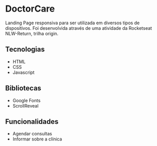 

# DoctorCare

Landing Page responsiva para ser utilizada em diversos tipos de dispositivos. Foi desenvolvida através de uma atividade da Rocketseat NLW-Return, trilha origin.





## Tecnologias

- HTML
- CSS
- Javascript
## Bibliotecas

- Google Fonts
- ScrollReveal


## Funcionalidades

- Agendar consultas
- Informar sobre a clínica

